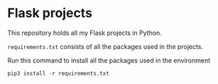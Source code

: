 # Flask projects

This repository holds all my Flask projects in Python.

`requirements.txt` consists of all the packages used in the projects.

Run this command to install all the packages used in the environment

    pip3 install -r requirements.txt
